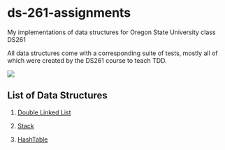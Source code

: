 # ds-261-assignments
My implementations of data structures for Oregon State University class DS261

All data structures come with a corresponding suite of tests, mostly all of which were created by the DS261 course to teach TDD.

![](https://github.com/Chizzard74/ds-261-assignments/workflows/Unit%20Tests/badge.svg)


## List of Data Structures

1. [Double Linked List](./data_structures/linked_list/implementation.py)
2. [Stack](./data_structures/stack/implementation.py)

4. [HashTable](./data_structures/hashtable/implementation.py)